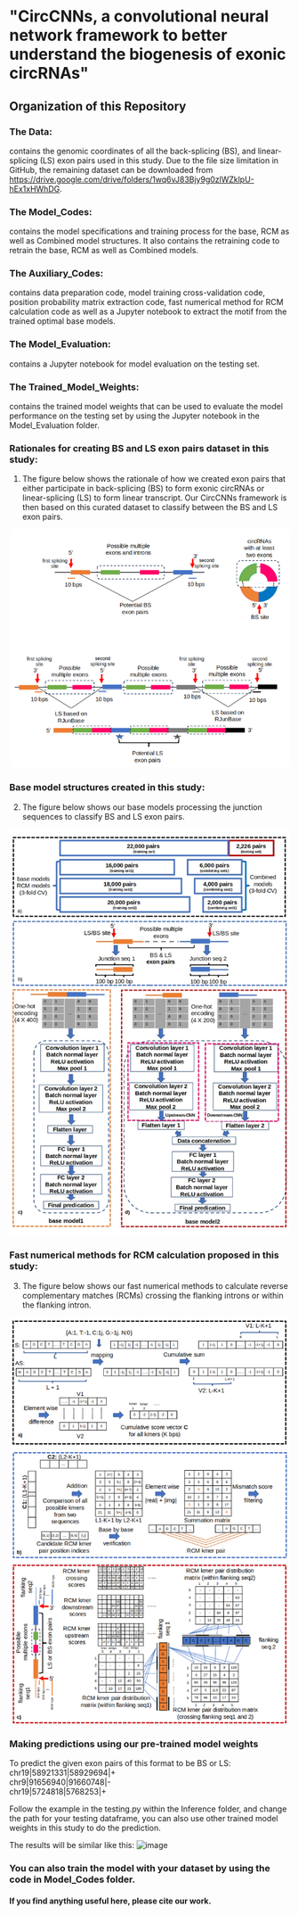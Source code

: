 # "CircCNNs, a convolutional neural network framework to better understand the biogenesis of exonic circRNAs"

## Organization of this Repository

### The Data:
contains the genomic coordinates of all the back-splicing (BS), and linear-splicing (LS) exon pairs used in this study. Due to the file size limitation in GitHub, the remaining dataset can be downloaded from https://drive.google.com/drive/folders/1wq6vJ83Bjy9g0zlWZklpU-hEx1xHWhDG.

### The Model_Codes:
contains the model specifications and training process for the base, RCM as well as Combined model structures. It also contains the retraining code to retrain the base, RCM as well as Combined models. 

### The Auxiliary_Codes:
contains data preparation code, model training cross-validation code, position probability matrix extraction code, fast numerical method for RCM calculation code as well as a Jupyter notebook to extract the motif from the trained optimal base models.

### The Model_Evaluation:
contains a Jupyter notebook for model evaluation on the testing set. 

### The Trained_Model_Weights:
contains the trained model weights that can be used to evaluate the model performance on the testing set by using the Jupyter notebook in the Model_Evaluation folder.


### Rationales for creating BS and LS exon pairs dataset in this study:
1. The figure below shows the rationale of how we created exon pairs that either participate in back-splicing (BS) to form exonic circRNAs or linear-splicing (LS) to form linear transcript. Our CircCNNs framework is then based on this curated dataset to classify between the BS and LS exon pairs.

![CircCNN Base models](Images/BS_LS_exon_pairs.png)

### Base model structures created in this study:
2. The figure below shows our base models processing the junction sequences to classify BS and LS exon pairs.
   
![CircCNN Base models](Images/base_models.jpg)

### Fast numerical methods for RCM calculation proposed in this study:
3. The figure below shows our fast numerical methods to calculate reverse complementary matches (RCMs) crossing the flanking introns or within the flanking intron.
   
![CircCNN Base models](Images/RCM_algorithm.png)

### Making predictions using our pre-trained model weights
To predict the given exon pairs of this format to be BS or LS:
chr19|58921331|58929694|+<br>
chr9|91656940|91660748|-<br>
chr19|5724818|5768253|+<br>

Follow the example in the testing.py within the Inference folder, and change the path for your testing dataframe, 
you can also use other trained model weights in this study to do the prediction.

The results will be similar like this:
![image](https://github.com/wangc90/CircCNNs/assets/54656523/dfce1f60-c8c6-4022-af53-2082ee48e6d9)

### You can also train the model with your dataset by using the code in Model_Codes folder.

#### If you find anything useful here, please cite our work.
